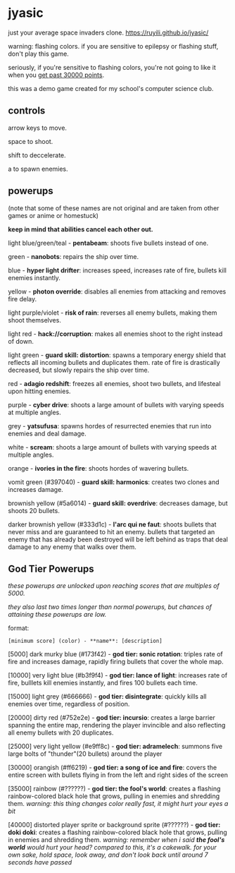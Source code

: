 # jyasic
just your average space invaders clone.
https://ruyili.github.io/jyasic/

warning: flashing colors. if you are sensitive to epilepsy or flashing stuff, don't play this game.

seriously, if you're sensitive to flashing colors, you're not going to like it when you [get past 30000 points](#god-tier-powerups).

this was a demo game created for my school's computer science club.

## controls
arrow keys to move.

space to shoot.

shift to deccelerate.

a to spawn enemies.

## powerups

(note that some of these names are not original and are taken from other games or anime or homestuck)

**keep in mind that abilities cancel each other out.**

light blue/green/teal - **pentabeam**: shoots five bullets instead of one.

green - **nanobots**: repairs the ship over time.

blue - **hyper light drifter**: increases speed, increases rate of fire, bullets kill enemies instantly.

yellow - **photon override**: disables all enemies from attacking and removes fire delay.

light purple/violet - **risk of rain**: reverses all enemy bullets, making them shoot themselves.

light red - **hack://corruption**: makes all enemies shoot to the right instead of down.

light green - **guard skill: distortion**: spawns a temporary energy shield that reflects all incoming bullets and duplicates them. rate of fire is drastically decreased, but slowly repairs the ship over time.

red - **adagio redshift**: freezes all enemies, shoot two bullets, and lifesteal upon hitting enemies.

purple - **cyber drive**: shoots a large amount of bullets with varying speeds at multiple angles.

grey - **yatsufusa**: spawns hordes of resurrected enemies that run into enemies and deal damage.

white - **scream**: shoots a large amount of bullets with varying speeds at multiple angles.

orange - **ivories in the fire**: shoots hordes of wavering bullets.

vomit green (#397040) - **guard skill: harmonics**: creates two clones and increases damage.

brownish yellow (#5a6014) - **guard skill: overdrive**: decreases damage, but shoots 20 bullets.

darker brownish yellow (#333d1c) - **l'arc qui ne faut**: shoots bullets that never miss and are guaranteed to hit an enemy. bullets that targeted an enemy that has already been destroyed will be left behind as traps that deal damage to any enemy that walks over them.

## God Tier Powerups

_these powerups are unlocked upon reaching scores that are multiples of 5000._

_they also last two times longer than normal powerups, but chances of attaining these powerups are low._

format:
```
[minimum score] (color) - **name**: [description]
```

[5000] dark murky blue (#173f42) - **god tier: sonic rotation**: triples rate of fire and increases damage, rapidly firing bullets that cover the whole map.

[10000] very light blue (#b3f9f4) - **god tier: lance of light**: increases rate of fire, bulllets kill enemies instantly, and fires 100 bullets each time.

[15000] light grey (#666666) - **god tier: disintegrate**: quickly kills all enemies over time, regardless of position.

[20000] dirty red (#752e2e) - **god tier: incursio**: creates a large barrier spanning the entire map, rendering the player invincible and also reflecting all enemy bullets with 20 duplicates.

[25000] very light yellow (#e9ff8c) - **god tier: adramelech**: summons five large bolts of "thunder"(20 bullets) around the player

[30000] orangish (#ff6219) - **god tier: a song of ice and fire**: covers the entire screen with bullets flying in from the left and right sides of the screen

[35000] rainbow (#??????) - **god tier: the fool's world**: creates a flashing rainbow-colored black hole that grows, pulling in enemies and shredding them. _warning: this thing changes color really fast, it might hurt your eyes a bit_

[40000] distorted player sprite or background sprite (#??????) - **god tier: doki doki**: creates a flashing rainbow-colored black hole that grows, pulling in enemies and shredding them. _warning: remember when i said **the fool's world** would hurt your head? compared to this, it's a cakewalk. for your own sake, hold space, look away, and don't look back until around 7 seconds have passed_
